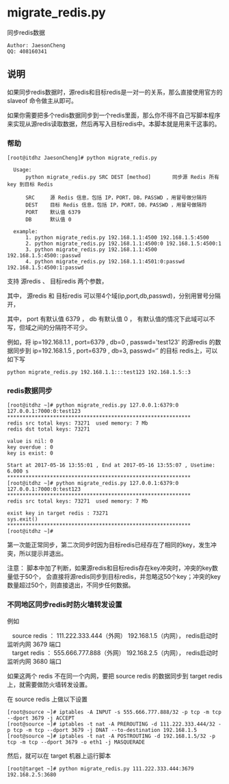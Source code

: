 # migrate_redis.py

同步redis数据

    Author: JaesonCheng
    QQ: 408160341 

## 说明

如果同步redis数据时，源redis和目标redis是一对一的关系，那么直接使用官方的 slaveof 命令做主从即可。

如果你需要把多个redis数据同步到一个redis里面，那么你不得不自己写脚本程序来实现从源redis读取数据，然后再写入目标redis中。本脚本就是用来干这事的。

### 帮助

    [root@itdhz JaesonCheng]# python migrate_redis.py

      Usage: 
          python migrate_redis.py SRC DEST [method]       同步源 Redis 所有 key 到目标 Redis 

          SRC     源 Redis 信息，包括 IP，PORT，DB，PASSWD ，用冒号做分隔符
          DEST    目标 Redis 信息，包括 IP，PORT，DB，PASSWD ，用冒号做隔符
          PORT    默认值 6379
          DB      默认值 0

      example:
          1. python migrate_redis.py 192.168.1.1:4500 192.168.1.5:4500
          2. python migrate_redis.py 192.168.1.1:4500:0 192.168.1.5:4500:1
          3. python migrate_redis.py 192.168.1.1:4500 192.168.1.5:4500::passwd
          4. python migrate_redis.py 192.168.1.1:4501:0:passwd 192.168.1.5:4500:1:passwd

支持 源redis 、 目标redis 两个参数，

其中， 源redis 和 目标redis 可以带4个域(ip,port,db,passwd)，分别用冒号分隔开， 

其中， port 有默认值 6379 ， db 有默认值 0 ， 有默认值的情况下此域可以不写，但域之间的分隔符不可少。

例如，将 ip=192.168.1.1 , port=6379 , db=0 , passwd='test123' 的源redis 的数据同步到 ip=192.168.1.5 , port=6379 , db=3, passwd=‘’ 的目标 redis上，可以如下写

    python migrate_redis.py 192.168.1.1:::test123 192.168.1.5::3


### redis数据同步

    [root@itdhz ~]# python migrate_redis.py 127.0.0.1:6379:0 127.0.0.1:7000:0:test123
    ************************************************************
    redis src total keys: 73271  used memory: 7 Mb
    redis dst total keys: 73271 

    value is nil: 0 
    key overdue : 0 
    key is exist: 0 

    Start at 2017-05-16 13:55:01 , End at 2017-05-16 13:55:07 , Usetime: 6.000 s
    ************************************************************
    [root@itdhz ~]# python migrate_redis.py 127.0.0.1:6379:0 127.0.0.1:7000:0:test123
    ************************************************************
    redis src total keys: 73271  used memory: 7 Mb

    exist key in target redis : 73271 
    sys.exit()
    ************************************************************
    [root@itdhz ~]# 

第一次能正常同步，第二次同步时因为目标redis已经存在了相同的key，发生冲突，所以提示并退出。

注意： 脚本中加了判断，如果源redis和目标redis存在key冲突时，冲突的key数量低于50个， 会直接将源redis同步到目标redis，并忽略这50个key；冲突的key数量超过50个，则直接退出，不同步任何数据。

### 不同地区同步redis时防火墙转发设置

例如

    source redis ： 111.222.333.444（外网） 192.168.1.5（内网）， redis启动时监听内网 3679 端口  
    target redis ： 555.666.777.888（外网） 192.168.2.5（内网）， redis启动时监听内网 3680 端口  

如果这两个 redis 不在同一个内网，要把 source redis 的数据同步到 target redis 上，就需要做防火墙转发设置。  

在 source redis 上做以下设置

    [root@source ~]# iptables -A INPUT -s 555.666.777.888/32 -p tcp -m tcp --dport 3679 -j ACCEPT
    [root@source ~]# iptables -t nat -A PREROUTING -d 111.222.333.444/32 -p tcp -m tcp --dport 3679 -j DNAT --to-destination 192.168.1.5
    [root@source ~]# iptables -t nat -A POSTROUTING -d 192.168.1.5/32 -p tcp -m tcp --dport 3679 -o eth1 -j MASQUERADE

然后，就可以在 target 机器上运行脚本  

    [root@target ~]# python migrate_redis.py 111.222.333.444:3679 192.168.2.5:3680    


